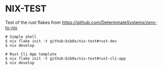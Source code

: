 # NIX-TEST

Test of the rust flakes from https://github.com/DeterminateSystems/zero-to-nix

```
# Simple shell
$ nix flake init -t github:bib0x/nix-test#rust-dev
$ nix develop

# Rust Cli App template
$ nix flake init -t github:bib0x/nix-test#rust-cli-app
$ nix develop
```
